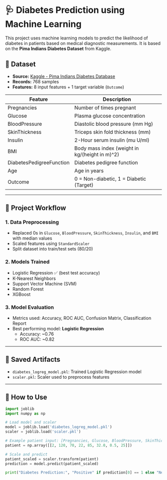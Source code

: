 # 🩺 Diabetes Prediction using Machine Learning

This project uses machine learning models to predict the likelihood of diabetes in patients based on medical diagnostic measurements. It is based on the **Pima Indians Diabetes Dataset** from Kaggle.

## 📁 Dataset
- **Source:** [Kaggle - Pima Indians Diabetes Database](https://www.kaggle.com/datasets/uciml/pima-indians-diabetes-database)
- **Records:** 768 samples
- **Features:** 8 input features + 1 target variable (`Outcome`)

| Feature                    | Description                                      |
|----------------------------|--------------------------------------------------|
| Pregnancies                | Number of times pregnant                         |
| Glucose                    | Plasma glucose concentration                     |
| BloodPressure              | Diastolic blood pressure (mm Hg)                |
| SkinThickness              | Triceps skin fold thickness (mm)                |
| Insulin                    | 2-Hour serum insulin (mu U/ml)                  |
| BMI                        | Body mass index (weight in kg/(height in m)^2) |
| DiabetesPedigreeFunction   | Diabetes pedigree function                      |
| Age                        | Age in years                                    |
| Outcome                    | 0 = Non-diabetic, 1 = Diabetic (Target)         |

---

## 🚀 Project Workflow

### 1. **Data Preprocessing**
- Replaced 0s in `Glucose`, `BloodPressure`, `SkinThickness`, `Insulin`, and `BMI` with median values
- Scaled features using `StandardScaler`
- Split dataset into train/test sets (80/20)

### 2. **Models Trained**
- Logistic Regression ✅ (best test accuracy)
- K-Nearest Neighbors
- Support Vector Machine (SVM)
- Random Forest
- XGBoost

### 3. **Model Evaluation**
- Metrics used: Accuracy, ROC AUC, Confusion Matrix, Classification Report
- Best performing model: **Logistic Regression**
    - Accuracy: ~0.76
    - ROC AUC: ~0.82

---

## 💾 Saved Artifacts
- `diabetes_logreg_model.pkl`: Trained Logistic Regression model
- `scaler.pkl`: Scaler used to preprocess features

---

## 🧪 How to Use

```python
import joblib
import numpy as np

# Load model and scaler
model = joblib.load('diabetes_logreg_model.pkl')
scaler = joblib.load('scaler.pkl')

# Example patient input: [Pregnancies, Glucose, BloodPressure, SkinThickness, Insulin, BMI, DiabetesPedigreeFunction, Age]
patient = np.array([[2, 120, 70, 22, 85, 32.0, 0.5, 25]])

# Scale and predict
patient_scaled = scaler.transform(patient)
prediction = model.predict(patient_scaled)

print("Diabetes Prediction:", "Positive" if prediction[0] == 1 else "Negative")
```


